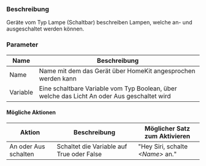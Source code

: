 ### Beschreibung

Geräte vom Typ Lampe (Schaltbar) beschreiben Lampen, welche an- und ausgeschaltet werden können.

### Parameter

Name       | Beschreibung
---------- | ---------------
Name       | Name mit dem das Gerät über HomeKit angesprochen werden kann
Variable   | Eine schaltbare Variable vom Typ Boolean, über welche das Licht An oder Aus geschaltet wird

#### Mögliche Aktionen

Aktion               | Beschreibung                              | Möglicher Satz zum Aktivieren
-------------------- | ----------------------------------------- | -----------------------------
An oder Aus schalten | Schaltet die Variable auf True oder False | "Hey Siri, schalte _<Name\>_ an."